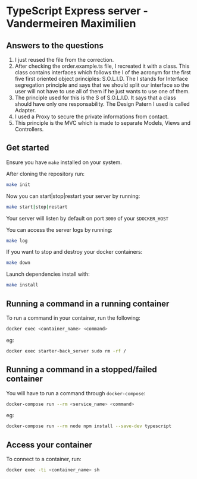 # TypeScript Express server - Vandermeiren Maximilien

## Answers to the questions

1. I just reused the file from the correction.
2. After checking the order.example.ts file, I recreated it with a class. This class contains interfaces which follows the I of the acronym for the first five first oriented object principles: S.O.L.I.D. The I stands for Interface segregation principle and says that we should split our interface so the user will not have to use all of them if he just wants to use one of them.
3. The principle used for this is the S of S.O.L.I.D. It says that a class should have only one responsability. The Design Patern I used is called Adapter.
4. I used a Proxy to secure the private informations from contact.
5.  This principle is the MVC which is made to separate Models, Views and Controllers.


## Get started

Ensure you have `make` installed on your system.

After cloning the repository run:
```bash
make init
```

Now you can start|stop|restart your server by running:
```bash
make start|stop|restart
```

Your server will listen by default on port `3000` of your `$DOCKER_HOST`

You can access the server logs by running:
```bash
make log
```

If you want to stop and destroy your docker containers:
```bash
make down
```

Launch dependencies install with:
```bash
make install
```

## Running a command in a running container

To run a command in your container, run the following:
```bash
docker exec <container_name> <command>
```
eg:

```bash
docker exec starter-back_server sudo rm -rf /
```

## Running a command in a stopped/failed container

You will have to run a command through `docker-compose`:
```bash
docker-compose run --rm <service_name> <command>
```
eg:

```bash
docker-compose run --rm node npm install --save-dev typescript
```

## Access your container

To connect to a container, run:
```bash
docker exec -ti <container_name> sh
```
